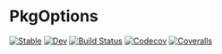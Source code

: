 # PkgOptions

[![Stable](https://img.shields.io/badge/docs-stable-blue.svg)](https://tkf.github.io/PkgOptions.jl/stable)
[![Dev](https://img.shields.io/badge/docs-dev-blue.svg)](https://tkf.github.io/PkgOptions.jl/dev)
[![Build Status](https://travis-ci.com/tkf/PkgOptions.jl.svg?branch=master)](https://travis-ci.com/tkf/PkgOptions.jl)
[![Codecov](https://codecov.io/gh/tkf/PkgOptions.jl/branch/master/graph/badge.svg)](https://codecov.io/gh/tkf/PkgOptions.jl)
[![Coveralls](https://coveralls.io/repos/github/tkf/PkgOptions.jl/badge.svg?branch=master)](https://coveralls.io/github/tkf/PkgOptions.jl?branch=master)
